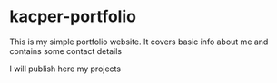 # kacper-portfolio
This is my simple portfolio website.
It covers basic info about me and contains some contact details

I will publish here my projects 

